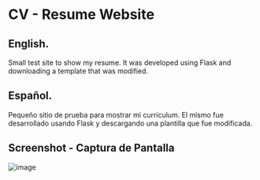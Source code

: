 # CV - Resume Website

## English.
Small test site to show my resume. It was developed using Flask and downloading a template that was modified.

## Español.
Pequeño sitio de prueba para mostrar mi currículum. El mismo fue desarrollado usando Flask y descargando una plantilla que fue modificada.

## Screenshot - Captura de Pantalla

![image](https://github.com/tonicut/tonicut.github.io/assets/77945055/31918489-5f42-464d-800f-c70a156b784b)


